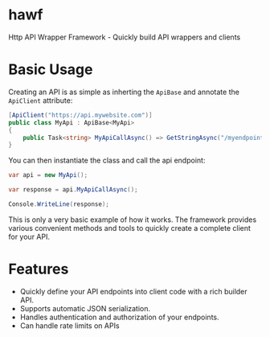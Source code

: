 # hawf
Http API Wrapper Framework - Quickly build API wrappers and clients

# Basic Usage

Creating an API is as simple as inherting the `ApiBase` and annotate the `ApiClient` attribute:

```csharp
[ApiClient("https://api.mywebsite.com")]
public class MyApi : ApiBase<MyApi>
{
    public Task<string> MyApiCallAsync() => GetStringAsync("/myendpoint");
}
```

You can then instantiate the class and call the api endpoint:

```csharp
var api = new MyApi();

var response = api.MyApiCallAsync();

Console.WriteLine(response);
```

This is only a very basic example of how it works. The framework provides various convenient methods and tools to quickly create a complete client for your API.

# Features
- Quickly define your API endpoints into client code with a rich builder API.
- Supports automatic JSON serialization.
- Handles authentication and authorization of your endpoints.
- Can handle rate limits on APIs
